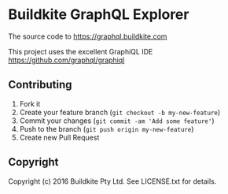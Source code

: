 # Buildkite GraphQL Explorer

The source code to https://graphql.buildkite.com

This project uses the excellent GraphiQL IDE https://github.com/graphql/graphiql

## Contributing

1. Fork it
2. Create your feature branch (`git checkout -b my-new-feature`)
3. Commit your changes (`git commit -am 'Add some feature'`)
4. Push to the branch (`git push origin my-new-feature`)
5. Create new Pull Request

## Copyright

Copyright (c) 2016 Buildkite Pty Ltd. See LICENSE.txt for details.
